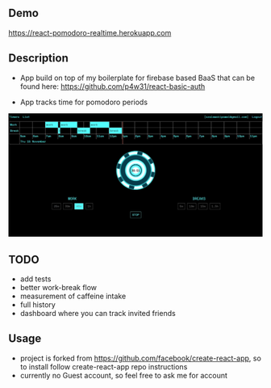 ## Demo
https://react-pomodoro-realtime.herokuapp.com

## Description

* App build on top of my boilerplate for firebase based BaaS that can be found here: https://github.com/p4w31/react-basic-auth

* App tracks time for pomodoro periods 

![timer](https://raw.githubusercontent.com/p4w31/react-pomodoro-realtime/master/src/pomodoro-timer.jpg)

## TODO
* add tests
* better work-break flow
* measurement of caffeine intake
* full history
* dashboard where you can track invited friends

## Usage
- project is forked from https://github.com/facebook/create-react-app, so to install follow create-react-app repo instructions
- currently no Guest account, so feel free to ask me for account
